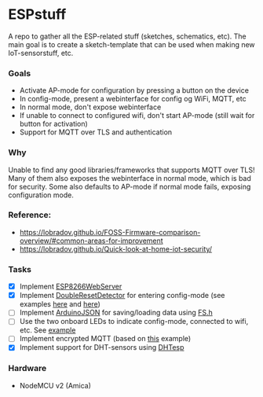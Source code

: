 # ESPstuff
A repo to gather all the ESP-related stuff (sketches, schematics, etc).
The main goal is to create a sketch-template that can be used when making new IoT-sensorstuff, etc.

### Goals
* Activate AP-mode for configuration by pressing a button on the device
* In config-mode, present a webinterface for config og WiFi, MQTT, etc
* In normal mode, don't expose webinterface
* If unable to connect to configured wifi, don't start AP-mode (still wait for button for activation)
* Support for MQTT over TLS and authentication

### Why
Unable to find any good libraries/frameworks that supports MQTT over TLS! 
Many of them also exposes the webinterface in normal mode, which is bad for security. Some also defaults to AP-mode if normal mode fails, exposing configuration mode.

### Reference: 
* https://lobradov.github.io/FOSS-Firmware-comparison-overview/#common-areas-for-improvement
* https://lobradov.github.io/Quick-look-at-home-iot-security/

### Tasks
- [x] Implement [ESP8266WebServer](https://github.com/esp8266/Arduino/tree/master/libraries/ESP8266WebServer)
- [x] Implement [DoubleResetDetector](https://github.com/datacute/DoubleResetDetector) for entering config-mode (see examples [here](https://github.com/kentaylor/WiFiManager/tree/master/examples/ConfigOnDoubleReset) and [here](https://github.com/witnessmenow/arduino-youtube-api/blob/master/examples/ESP8266/ChannelStatisticsWithWifiManagerAndDoubleReset/ChannelStatisticsWithWifiManagerAndDoubleReset.ino))
- [ ] Implement [ArduinoJSON](https://github.com/bblanchon/ArduinoJson) for saving/loading data using [FS.h](https://github.com/esp8266/Arduino/blob/master/cores/esp8266/FS.h)
- [ ] Use the two onboard LEDs to indicate config-mode, connected to wifi, etc. See [example](https://lowvoltage.github.io/2017/07/09/Onboard-LEDs-NodeMCU-Got-Two)
- [ ] Implement encrypted MQTT (based on [this](https://github.com/adafruit/Adafruit_MQTT_Library/blob/master/examples/adafruitio_secure_esp8266/adafruitio_secure_esp8266.ino) example)
- [x] Implement support for DHT-sensors using [DHTesp](https://github.com/beegee-tokyo/DHTesp)

### Hardware
* NodeMCU v2 (Amica)
